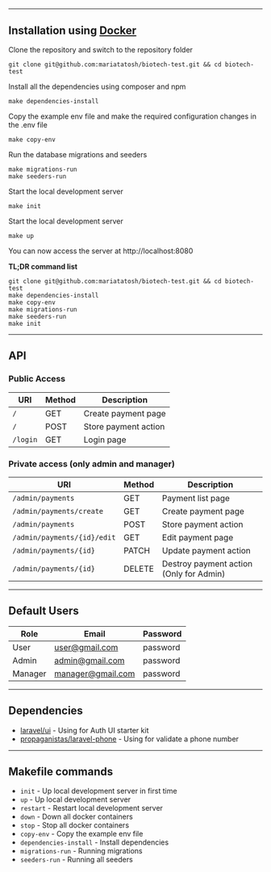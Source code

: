 #         

----------

## Installation using [Docker](https://www.docker.com)

Clone the repository and switch to the repository folder

    git clone git@github.com:mariatatosh/biotech-test.git && cd biotech-test

Install all the dependencies using composer and npm

    make dependencies-install

Copy the example env file and make the required configuration changes in the .env file

    make copy-env

Run the database migrations and seeders

    make migrations-run
    make seeders-run

Start the local development server

    make init

Start the local development server

    make up

You can now access the server at http://localhost:8080

**TL;DR command list**

    git clone git@github.com:mariatatosh/biotech-test.git && cd biotech-test
    make dependencies-install
    make copy-env
    make migrations-run
    make seeders-run
    make init

----------

## API

### Public Access

| **URI** 	       | **Method**              	 | **Description**            	 |
|-----------------|---------------------------|------------------------------|
| `/`      	      | GET     	                 | Create payment page 	        |
| `/` 	           | POST    	                 | Store payment action      	  |
| `/login`      	 | GET 	                     | Login page   	               |

### Private access (only admin and manager)

| **URI** 	                       | **Method**              	 | **Description**            	                   |
|---------------------------------|---------------------------|------------------------------------------------|
| `/admin/payments`      	        | GET     	                 | Payment list page 	                            |
| `/admin/payments/create`      	 | GET 	                     | Create payment page   	                        |
| `/admin/payments`      	        | POST 	                    | Store payment action   	                       |
| `/admin/payments/{id}/edit` 	   | GET    	                  | Edit payment page      	                       |
| `/admin/payments/{id}` 	        | PATCH    	                | Update payment action      	                   |
| `/admin/payments/{id}` 	        | DELETE    	               | Destroy payment action (Only for Admin)      	 |

----------

## Default Users

| **Role** 	   | **Email**              	 | **Password**            	 |
|--------------|--------------------------|---------------------------|
| User      	  | user@gmail.com     	     | password 	                |
| Admin      	 | admin@gmail.com 	        | password   	              |
| Manager 	    | manager@gmail.com    	   | password      	           |

----------

## Dependencies

- [laravel/ui](https://github.com/laravel/ui) - Using for Auth UI starter kit
- [propaganistas/laravel-phone](https://github.com/barryvdh/laravel-cors) - Using for validate a phone number

----------

## Makefile commands

- `init` - Up local development server in first time
- `up` - Up local development server
- `restart` - Restart local development server
- `down` - Down all docker containers
- `stop` - Stop all docker containers
- `copy-env` - Copy the example env file
- `dependencies-install` - Install dependencies
- `migrations-run` - Running migrations
- `seeders-run` - Running all seeders


